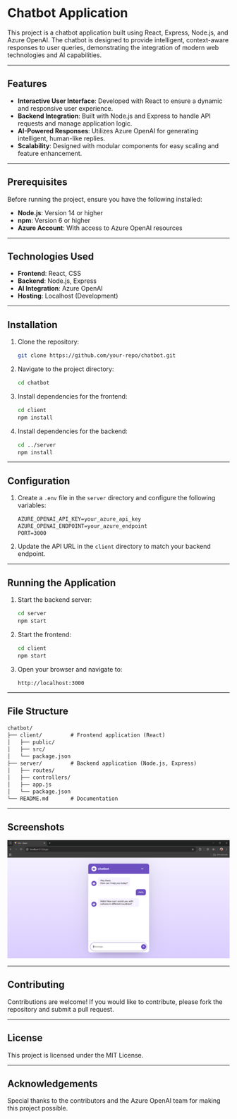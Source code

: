 # Chatbot Application

This project is a chatbot application built using React, Express, Node.js, and Azure OpenAI. The chatbot is designed to provide intelligent, context-aware responses to user queries, demonstrating the integration of modern web technologies and AI capabilities.

---

## Features

- **Interactive User Interface**: Developed with React to ensure a dynamic and responsive user experience.
- **Backend Integration**: Built with Node.js and Express to handle API requests and manage application logic.
- **AI-Powered Responses**: Utilizes Azure OpenAI for generating intelligent, human-like replies.
- **Scalability**: Designed with modular components for easy scaling and feature enhancement.

---

## Prerequisites

Before running the project, ensure you have the following installed:

- **Node.js**: Version 14 or higher
- **npm**: Version 6 or higher
- **Azure Account**: With access to Azure OpenAI resources

---


## Technologies Used

- **Frontend**: React, CSS
- **Backend**: Node.js, Express
- **AI Integration**: Azure OpenAI
- **Hosting**: Localhost (Development)

---

## Installation

1. Clone the repository:
   ```bash
   git clone https://github.com/your-repo/chatbot.git
   ```

2. Navigate to the project directory:
   ```bash
   cd chatbot
   ```

3. Install dependencies for the frontend:
   ```bash
   cd client
   npm install
   ```

4. Install dependencies for the backend:
   ```bash
   cd ../server
   npm install
   ```

---

## Configuration

1. Create a `.env` file in the `server` directory and configure the following variables:
   ```env
   AZURE_OPENAI_API_KEY=your_azure_api_key
   AZURE_OPENAI_ENDPOINT=your_azure_endpoint
   PORT=3000
   ```

2. Update the API URL in the `client` directory to match your backend endpoint.

---

## Running the Application

1. Start the backend server:
   ```bash
   cd server
   npm start
   ```

2. Start the frontend:
   ```bash
   cd client
   npm start
   ```

3. Open your browser and navigate to:
   ```
   http://localhost:3000
   ```

---

## File Structure

```
chatbot/
├── client/         # Frontend application (React)
│   ├── public/
│   ├── src/
│   └── package.json
├── server/         # Backend application (Node.js, Express)
│   ├── routes/
│   ├── controllers/
│   ├── app.js
│   └── package.json
└── README.md       # Documentation
```

---

## Screenshots

![Home Page](src/assets/Img1.png)

---

## Contributing

Contributions are welcome! If you would like to contribute, please fork the repository and submit a pull request.

---

## License

This project is licensed under the MIT License.

---

## Acknowledgements

Special thanks to the contributors and the Azure OpenAI team for making this project possible.


